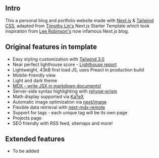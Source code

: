 ## Intro

This a personal blog and portfolio website made with [Next.js](https://nextjs.org/) & [Tailwind CSS](https://tailwindcss.com/), adapted from [Timothy Lin's](https://www.timlrx.com) Next.js Starter Template which took inspiration from [Lee Robinson's](https://www.leerob.io) now infamous Next.js blog.

## Original features in template

- Easy styling customization with [Tailwind 3.0](https://blog.tailwindcss.com/tailwindcss-v2)
- Near perfect lighthouse score - [Lighthouse report](https://www.webpagetest.org/result/210111_DiC1_08f3670c3430bf4a9b76fc3b927716c5/)
- Lightweight, 43kB first load JS, uses Preact in production build
- Mobile-friendly view
- Light and dark theme
- [MDX - write JSX in markdown documents!](https://mdxjs.com/)
- Server-side syntax highlighting with [rehype-prism](https://github.com/mapbox/rehype-prism)
- Math display supported via [KaTeX](https://katex.org/)
- Automatic image optimization via [next/image](https://nextjs.org/docs/basic-features/image-optimization)
- Flexible data retrieval with [next-mdx-remote](https://github.com/hashicorp/next-mdx-remote)
- Support for tags - each unique tag will be its own page
- Projects page
- SEO friendly with RSS feed, sitemaps and more!

## Extended features

- To be added
